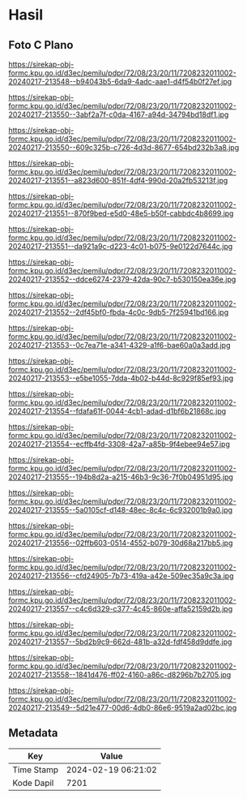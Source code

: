 # Hasil

## Foto C Plano

https://sirekap-obj-formc.kpu.go.id/d3ec/pemilu/pdpr/72/08/23/20/11/7208232011002-20240217-213548--b94043b5-6da9-4adc-aae1-d4f54b0f27ef.jpg

https://sirekap-obj-formc.kpu.go.id/d3ec/pemilu/pdpr/72/08/23/20/11/7208232011002-20240217-213550--3abf2a7f-c0da-4167-a94d-34794bd18df1.jpg

https://sirekap-obj-formc.kpu.go.id/d3ec/pemilu/pdpr/72/08/23/20/11/7208232011002-20240217-213550--609c325b-c726-4d3d-8677-654bd232b3a8.jpg

https://sirekap-obj-formc.kpu.go.id/d3ec/pemilu/pdpr/72/08/23/20/11/7208232011002-20240217-213551--a823d600-851f-4df4-990d-20a2fb53213f.jpg

https://sirekap-obj-formc.kpu.go.id/d3ec/pemilu/pdpr/72/08/23/20/11/7208232011002-20240217-213551--870f9bed-e5d0-48e5-b50f-cabbdc4b8699.jpg

https://sirekap-obj-formc.kpu.go.id/d3ec/pemilu/pdpr/72/08/23/20/11/7208232011002-20240217-213551--da921a9c-d223-4c01-b075-9e0122d7644c.jpg

https://sirekap-obj-formc.kpu.go.id/d3ec/pemilu/pdpr/72/08/23/20/11/7208232011002-20240217-213552--ddce6274-2379-42da-90c7-b530150ea36e.jpg

https://sirekap-obj-formc.kpu.go.id/d3ec/pemilu/pdpr/72/08/23/20/11/7208232011002-20240217-213552--2df45bf0-fbda-4c0c-9db5-7f25941bd166.jpg

https://sirekap-obj-formc.kpu.go.id/d3ec/pemilu/pdpr/72/08/23/20/11/7208232011002-20240217-213553--0c7ea71e-a341-4329-a1f6-bae60a0a3add.jpg

https://sirekap-obj-formc.kpu.go.id/d3ec/pemilu/pdpr/72/08/23/20/11/7208232011002-20240217-213553--e5be1055-7dda-4b02-b44d-8c929f85ef93.jpg

https://sirekap-obj-formc.kpu.go.id/d3ec/pemilu/pdpr/72/08/23/20/11/7208232011002-20240217-213554--fdafa61f-0044-4cb1-adad-d1bf6b21868c.jpg

https://sirekap-obj-formc.kpu.go.id/d3ec/pemilu/pdpr/72/08/23/20/11/7208232011002-20240217-213554--ecffb4fd-3308-42a7-a85b-9f4ebee94e57.jpg

https://sirekap-obj-formc.kpu.go.id/d3ec/pemilu/pdpr/72/08/23/20/11/7208232011002-20240217-213555--194b8d2a-a215-46b3-9c36-7f0b04951d95.jpg

https://sirekap-obj-formc.kpu.go.id/d3ec/pemilu/pdpr/72/08/23/20/11/7208232011002-20240217-213555--5a0105cf-d148-48ec-8c4c-6c932001b9a0.jpg

https://sirekap-obj-formc.kpu.go.id/d3ec/pemilu/pdpr/72/08/23/20/11/7208232011002-20240217-213556--02ffb603-0514-4552-b079-30d68a217bb5.jpg

https://sirekap-obj-formc.kpu.go.id/d3ec/pemilu/pdpr/72/08/23/20/11/7208232011002-20240217-213556--cfd24905-7b73-419a-a42e-509ec35a9c3a.jpg

https://sirekap-obj-formc.kpu.go.id/d3ec/pemilu/pdpr/72/08/23/20/11/7208232011002-20240217-213557--c4c6d329-c377-4c45-860e-affa52159d2b.jpg

https://sirekap-obj-formc.kpu.go.id/d3ec/pemilu/pdpr/72/08/23/20/11/7208232011002-20240217-213557--5bd2b9c9-662d-481b-a32d-fdf458d9ddfe.jpg

https://sirekap-obj-formc.kpu.go.id/d3ec/pemilu/pdpr/72/08/23/20/11/7208232011002-20240217-213558--1841d476-ff02-4160-a86c-d8296b7b2705.jpg

https://sirekap-obj-formc.kpu.go.id/d3ec/pemilu/pdpr/72/08/23/20/11/7208232011002-20240217-213549--5d21e477-00d6-4db0-86e6-9519a2ad02bc.jpg


## Metadata

| Key        | Value               |
| ---------- | ------------------- |
| Time Stamp | 2024-02-19 06:21:02 |
| Kode Dapil | 7201                |



